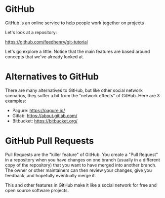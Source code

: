 # GitHub

GitHub is an online service to help people work together on projects

Let's look at a repository:

https://github.com/feedhenry/git-tutorial

Let's go explore a little. Notice that the main features are based
around concepts that we've already looked at.

# Alternatives to GitHub

There are many alternatives to GitHub, but like other social network
scenarios, they suffer a bit from the "network effects" of
GitHub. Here are 3 examples:

- Pagure: https://pagure.io/
- Gitlab: https://about.gitlab.com/
- Bitbucket: https://bitbucket.org/

# GitHub Pull Requests

Pull Requests are the "killer feature" of GitHub. You create a "Pull
Request" in a repository when you have changes on one branch (usually
in a different copy of the repository) that you want to have merged
into another branch. The owner or other maintainers can then review
your changes, give you feedback, and hopefully eventually merge it.

This and other features in GitHub make it like a social network for
free and open source software projects.
